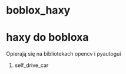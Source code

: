 # boblox_haxy
<h1>haxy do bobloxa</h1>

<p>Opierają się na bibliotekach opencv i pyautogui</p>
<ol>
  <li>
    self_drive_car
  </li>
</ol>
